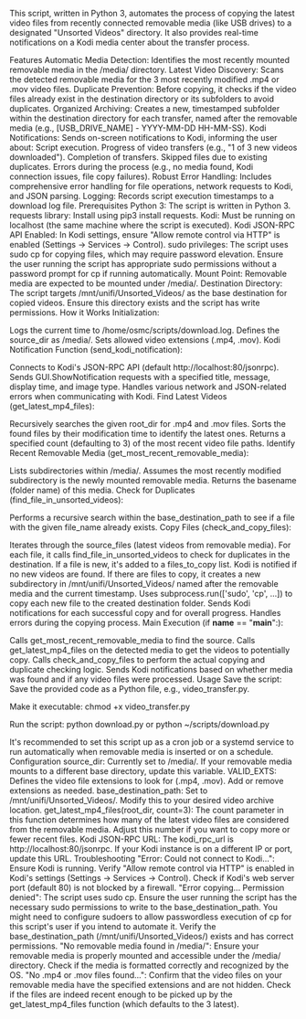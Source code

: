 This script, written in Python 3, automates the process of copying the latest video files from recently connected removable media (like USB drives) to a designated "Unsorted Videos" directory. It also provides real-time notifications on a Kodi media center about the transfer process.

Features
Automatic Media Detection: Identifies the most recently mounted removable media in the /media/ directory.
Latest Video Discovery: Scans the detected removable media for the 3 most recently modified .mp4 or .mov video files.
Duplicate Prevention: Before copying, it checks if the video files already exist in the destination directory or its subfolders to avoid duplicates.
Organized Archiving: Creates a new, timestamped subfolder within the destination directory for each transfer, named after the removable media (e.g., [USB_DRIVE_NAME] - YYYY-MM-DD HH-MM-SS).
Kodi Notifications: Sends on-screen notifications to Kodi, informing the user about:
Script execution.
Progress of video transfers (e.g., "1 of 3 new videos downloaded").
Completion of transfers.
Skipped files due to existing duplicates.
Errors during the process (e.g., no media found, Kodi connection issues, file copy failures).
Robust Error Handling: Includes comprehensive error handling for file operations, network requests to Kodi, and JSON parsing.
Logging: Records script execution timestamps to a download log file.
Prerequisites
Python 3: The script is written in Python 3.
requests library: Install using pip3 install requests.
Kodi: Must be running on localhost (the same machine where the script is executed).
Kodi JSON-RPC API Enabled: In Kodi settings, ensure "Allow remote control via HTTP" is enabled (Settings -> Services -> Control).
sudo privileges: The script uses sudo cp for copying files, which may require password elevation. Ensure the user running the script has appropriate sudo permissions without a password prompt for cp if running automatically.
Mount Point: Removable media are expected to be mounted under /media/.
Destination Directory: The script targets /mnt/unifi/Unsorted_Videos/ as the base destination for copied videos. Ensure this directory exists and the script has write permissions.
How it Works
Initialization:

Logs the current time to /home/osmc/scripts/download.log.
Defines the source_dir as /media/.
Sets allowed video extensions (.mp4, .mov).
Kodi Notification Function (send_kodi_notification):

Connects to Kodi's JSON-RPC API (default http://localhost:80/jsonrpc).
Sends GUI.ShowNotification requests with a specified title, message, display time, and image type.
Handles various network and JSON-related errors when communicating with Kodi.
Find Latest Videos (get_latest_mp4_files):

Recursively searches the given root_dir for .mp4 and .mov files.
Sorts the found files by their modification time to identify the latest ones.
Returns a specified count (defaulting to 3) of the most recent video file paths.
Identify Recent Removable Media (get_most_recent_removable_media):

Lists subdirectories within /media/.
Assumes the most recently modified subdirectory is the newly mounted removable media.
Returns the basename (folder name) of this media.
Check for Duplicates (find_file_in_unsorted_videos):

Performs a recursive search within the base_destination_path to see if a file with the given file_name already exists.
Copy Files (check_and_copy_files):

Iterates through the source_files (latest videos from removable media).
For each file, it calls find_file_in_unsorted_videos to check for duplicates in the destination.
If a file is new, it's added to a files_to_copy list. Kodi is notified if no new videos are found.
If there are files to copy, it creates a new subdirectory in /mnt/unifi/Unsorted_Videos/ named after the removable media and the current timestamp.
Uses subprocess.run(['sudo', 'cp', ...]) to copy each new file to the created destination folder.
Sends Kodi notifications for each successful copy and for overall progress.
Handles errors during the copying process.
Main Execution (if __name__ == "__main__":):

Calls get_most_recent_removable_media to find the source.
Calls get_latest_mp4_files on the detected media to get the videos to potentially copy.
Calls check_and_copy_files to perform the actual copying and duplicate checking logic.
Sends Kodi notifications based on whether media was found and if any video files were processed.
Usage
Save the script: Save the provided code as a Python file, e.g., video_transfer.py.

Make it executable: chmod +x video_transfer.py

Run the script: python download.py or python ~/scripts/download.py

It's recommended to set this script up as a cron job or a systemd service to run automatically when removable media is inserted or on a schedule.
Configuration
source_dir: Currently set to /media/. If your removable media mounts to a different base directory, update this variable.
VALID_EXTS: Defines the video file extensions to look for (.mp4, .mov). Add or remove extensions as needed.
base_destination_path: Set to /mnt/unifi/Unsorted_Videos/. Modify this to your desired video archive location.
get_latest_mp4_files(root_dir, count=3): The count parameter in this function determines how many of the latest video files are considered from the removable media. Adjust this number if you want to copy more or fewer recent files.
Kodi JSON-RPC URL: The kodi_rpc_url is http://localhost:80/jsonrpc. If your Kodi instance is on a different IP or port, update this URL.
Troubleshooting
"Error: Could not connect to Kodi...":
Ensure Kodi is running.
Verify "Allow remote control via HTTP" is enabled in Kodi's settings (Settings -> Services -> Control).
Check if Kodi's web server port (default 80) is not blocked by a firewall.
"Error copying... Permission denied":
The script uses sudo cp. Ensure the user running the script has the necessary sudo permissions to write to the base_destination_path. You might need to configure sudoers to allow passwordless execution of cp for this script's user if you intend to automate it.
Verify the base_destination_path (/mnt/unifi/Unsorted_Videos/) exists and has correct permissions.
"No removable media found in /media/":
Ensure your removable media is properly mounted and accessible under the /media/ directory.
Check if the media is formatted correctly and recognized by the OS.
"No .mp4 or .mov files found...":
Confirm that the video files on your removable media have the specified extensions and are not hidden.
Check if the files are indeed recent enough to be picked up by the get_latest_mp4_files function (which defaults to the 3 latest).

